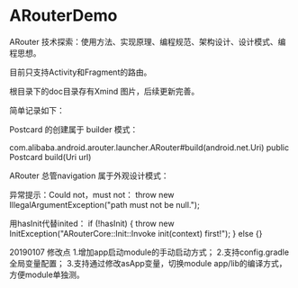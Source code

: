 # ARouterDemo
ARouter 技术探索：使用方法、实现原理、编程规范、架构设计、设计模式、编程思想。

目前只支持Activity和Fragment的路由。

根目录下的doc目录存有Xmind 图片，后续更新完善。

简单记录如下：

Postcard 的创建属于 builder 模式：

com.alibaba.android.arouter.launcher.ARouter#build(android.net.Uri)
public Postcard build(Uri url)

ARouter 总管navigation 属于外观设计模式：

异常提示：Could not，must not：
throw new IllegalArgumentException("path must not be null.");

用hasInit代替inited：
if (!hasInit) {
    throw new InitException("ARouterCore::Init::Invoke init(context) first!");
} else {}


20190107 修改点
1.增加app启动module的手动启动方式；
2.支持config.gradle全局变量配置；
3.支持通过修改asApp变量，切换module app/lib的编译方式，方便module单独测。
